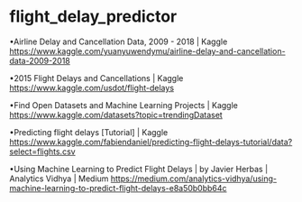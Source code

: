 # flight_delay_predictor


•Airline Delay and Cancellation Data, 2009 - 2018 | Kaggle <https://www.kaggle.com/yuanyuwendymu/airline-delay-and-cancellation-data-2009-2018>

•2015 Flight Delays and Cancellations | Kaggle <https://www.kaggle.com/usdot/flight-delays>

•Find Open Datasets and Machine Learning Projects | Kaggle <https://www.kaggle.com/datasets?topic=trendingDataset>

•Predicting flight delays [Tutorial] | Kaggle <https://www.kaggle.com/fabiendaniel/predicting-flight-delays-tutorial/data?select=flights.csv>

•Using Machine Learning to Predict Flight Delays | by Javier Herbas | Analytics Vidhya | Medium <https://medium.com/analytics-vidhya/using-machine-learning-to-predict-flight-delays-e8a50b0bb64c>
